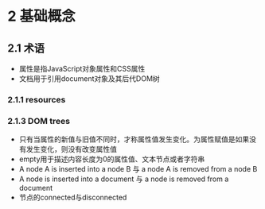 # 2 基础概念

## 2.1 术语

* 属性是指JavaScript对象属性和CSS属性
* 文档用于引用document对象及其后代DOM树

### 2.1.1 resources

### 2.1.3 DOM trees

* 只有当属性的新值与旧值不同时，才称属性值发生变化。为属性赋值是如果没有发生变化，则没有改变属性值
* empty用于描述内容长度为0的属性值、文本节点或者字符串
* A node A is inserted into a node B 与 a node A is removed from a node B
* A node is inserted into a document 与 a node is removed from a document
* 节点的connected与disconnected

##